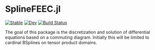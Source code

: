 # SplineFEEC.jl

[![Stable](https://img.shields.io/badge/docs-stable-blue.svg)](https://JuliaDEC.github.io/SplineFEEC.jl/stable)
[![Dev](https://img.shields.io/badge/docs-dev-blue.svg)](https://JuliaDEC.github.io/SplineFEEC.jl/dev)
[![Build Status](https://github.com/JuliaDEC/SplineFEEC.jl/workflows/CI/badge.svg)](https://github.com/JuliaDEC/SplineFEEC.jl/actions)

The goal of this package is the discretization and solution of differential equations based on a commuting diagram. 
Initially this will be limited to cardinal BSplines on tensor product domains. 